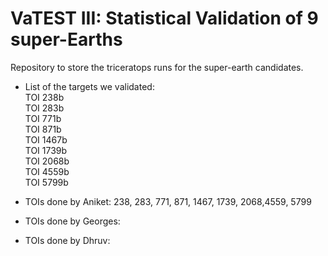 # VaTEST III: Statistical Validation of 9 super-Earths

Repository to store the triceratops runs for the super-earth candidates.  

- List of the targets we validated:  
TOI 238b  
TOI 283b  
TOI 771b  
TOI 871b  
TOI 1467b  
TOI 1739b  
TOI 2068b  
TOI 4559b  
TOI 5799b  

- TOIs done by Aniket: 
238, 283, 771, 871, 1467, 1739, 2068,4559, 5799  
- TOIs done by Georges:
- TOIs done by Dhruv:
